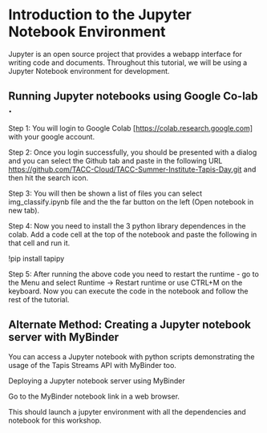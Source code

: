 Introduction to the Jupyter Notebook Environment 
===


Jupyter is an open source project that provides a webapp interface for writing code and documents. Throughout this tutorial, we will be using a Jupyter Notebook environment for development. 

## Running Jupyter notebooks using Google Co-lab .

Step 1: You will login to Google Colab [https://colab.research.google.com] with your google account.

Step 2: Once you login successfully, you should be presented with a dialog and you can select the Github tab and paste in the following URL https://github.com/TACC-Cloud/TACC-Summer-Institute-Tapis-Day.git and then hit the search icon.

Step 3: You will then be shown a list of files you can select img_classify.ipynb file and the the far button on the left (Open notebook in new tab).

Step 4: Now you need to install the 3 python library dependences in the colab. Add a code cell at the top of the notebook and paste the following in that cell and run it.

!pip install tapipy 

Step 5: After running the above code you need to restart the runtime - go to the Menu and select Runtime -> Restart runtime or use CTRL+M on the keyboard. Now you can execute the code in the notebook and follow the rest of the tutorial.

## Alternate Method: Creating a Jupyter notebook server with MyBinder

You can access a Jupyter notebook with python scripts demonstrating the usage of the Tapis Streams API with MyBinder too.

Deploying a Jupyter notebook server using MyBinder

Go to the MyBinder notebook link in a web browser.

This should launch a jupyter environment with all the dependencies and notebook for this workshop.
